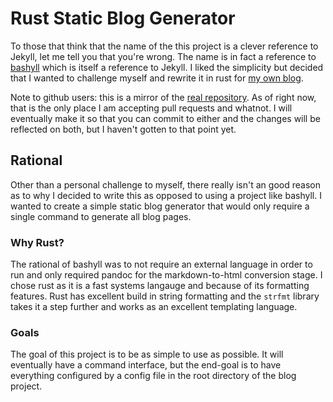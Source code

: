 # Rust Static Blog Generator

To those that think that the name of the this project is a clever reference to Jekyll, let me tell
you that you're wrong. The name is in fact a reference to [bashyll](https://github.com/unknownloner/bashyll)
which is itself a reference to Jekyll. I liked the simplicity but decided that I wanted to challenge
myself and rewrite it in rust for [my own blog](http://mdit.to).


Note to github users: this is a mirror of the [real repository](https://gitlab.com/Miridyan/kryll).
As of right now, that is the only place I am accepting pull requests and whatnot. I will eventually
make it so that you can commit to either and the changes will be reflected on both, but I haven't gotten
to that point yet.

## Rational

Other than a personal challenge to myself, there really isn't an good reason as to why I decided
to write this as opposed to using a project like bashyll. I wanted to create a simple static blog
generator that would only require a single command to generate all blog pages.

### Why Rust?

The rational of bashyll was to not require an external language in order to run and only required
pandoc for the markdown-to-html conversion stage. I chose rust as it is a fast systems langauge
and because of its formatting features. Rust has excellent build in string formatting and the
`strfmt` library takes it a step further and works as an excellent templating language.

### Goals

The goal of this project is to be as simple to use as possible. It will eventually have a command
interface, but the end-goal is to have everything configured by a config file in the root directory
of the blog project.
